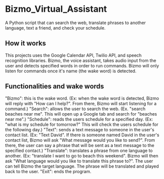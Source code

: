 # Bizmo_Virtual_Assistant
A Python script that can search the web, translate phrases to another language, text a friend, and check your schedule.

## How it works
This projects uses the Google Calendar API, Twilio API, and speech recognition libraries. Bizmo, the voice assistant, takes audio input from the user and detects specified words in order to run commands. Bizmo will only listen for commands once it's name (the wake word) is detected. 

## Functionalities and wake words 
"Bizmo": this is the wake word. (Ex: when the wake word is detected, Bizmo will reply with "How can I help?". From there, Bizmo will start listening for a command.)
"Search": allows the user to search the web. (Ex. "search beaches near me". This will open up a Google tab and search for "beaches near me".) 
"Schedule": reads the users schedule for a specified day. (Ex: "what is my schedule for tomorrow?" This will check the users schedule for the following day.)
"Text": sends a text message to someone in the user's contact list. (Ex: "Text David". If there is someone named David in the user's contact list, Bizmo will ask "What message would you like to send?". From there, the user          can say a phrase that will be sent as a text message to the specified contact.) 
"Translate": translates a phrase from one language to another. (Ex: "translate I want to go to beach this weekend". Bizmo will then ask "What language would you like to translate this phrase to?". The user can tell Bizmo            the target language. The phrase will be translated and played back to the user. 
"Exit": ends the program.





